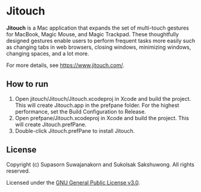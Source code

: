 # Jitouch

**Jitouch** is a Mac application that expands the set of multi-touch gestures for MacBook, Magic Mouse, and Magic Trackpad. These thoughtfully designed gestures enable users to perform frequent tasks more easily such as changing tabs in web browsers, closing windows, minimizing windows, changing spaces, and a lot more.

For more details, see https://www.jitouch.com/.

## How to run

1. Open jitouch/Jitouch/Jitouch.xcodeproj in Xcode and build the project. This will create Jitouch.app in the prefpane folder. For the highest performance, set the Build Configuration to Release.
2. Open prefpane/Jitouch.xcodeproj in Xcode and build the project. This will create Jitouch.prefPane.
3. Double-click Jitouch.prefPane to install Jitouch.

## License

Copyright (c) Supasorn Suwajanakorn and Sukolsak Sakshuwong. All rights reserved.

Licensed under the [GNU General Public License v3.0](LICENSE).

